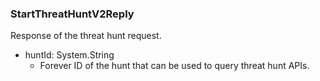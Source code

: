 ### StartThreatHuntV2Reply
Response of the threat hunt request.

- huntId: System.String
  - Forever ID of the hunt that can be used
 to query threat hunt APIs.
